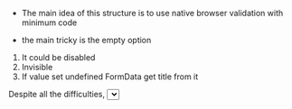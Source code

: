* The main idea of this structure is to use native browser validation with minimum code

* the main tricky is the empty option
1. It could be disabled
2. Invisible
3. If value set undefined FormData get title from it

Despite all the difficulties, <select> is useful for native devices that, seeing this, switch to their own selection mechanism
And excellent keyboard support 
